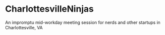 CharlottesvilleNinjas
=====================

An impromptu mid-workday meeting session for nerds and other startups in Charlottesville, VA